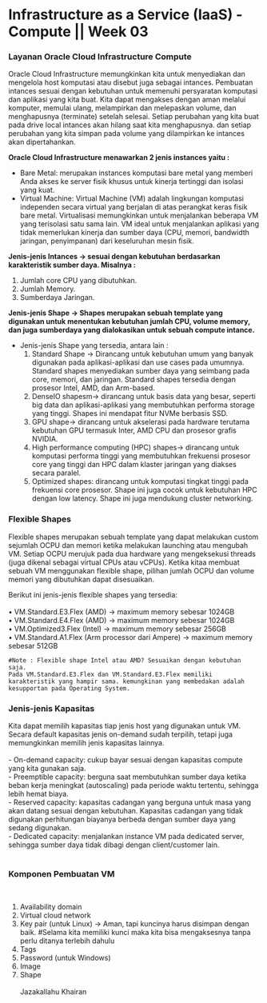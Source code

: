 <h1>Infrastructure as a Service (IaaS) - Compute || Week 03</h1>

<h3><b>Layanan Oracle Cloud Infrastructure Compute</b></h3>

Oracle Cloud Infrastructure memungkinkan kita untuk menyediakan dan mengelola host komputasi atau disebut juga sebagai intances.
Pembuatan intances sesuai dengan kebutuhan untuk memenuhi persyaratan komputasi dan aplikasi yang kita buat.
Kita dapat mengakses dengan aman melalui komputer, memulai ulang, melampirkan dan melepaskan volume, dan menghapusnya (terminate) setelah selesai.
Setiap perubahan yang kita buat pada drive local intances akan hilang saat kita menghapusnya. dan setiap perubahan yang kita simpan pada volume yang dilampirkan ke intances akan dipertahankan.

<b>Oracle Cloud Infrastructure menawarkan 2 jenis instances yaitu :</b>
- Bare Metal: merupakan instances komputasi bare metal yang memberi Anda akses ke server fisik khusus untuk kinerja tertinggi dan isolasi yang kuat.
- Virtual Machine: Virtual Machine (VM) adalah lingkungan komputasi independen secara virtual yang berjalan di atas perangkat keras fisik bare metal. Virtualisasi memungkinkan untuk menjalankan beberapa VM yang terisolasi satu sama lain. VM ideal untuk menjalankan aplikasi yang tidak memerlukan kinerja dan sumber daya (CPU, memori, bandwidth jaringan, penyimpanan) dari keseluruhan mesin fisik.

<b>Jenis-jenis Intances -> sesuai dengan kebutuhan berdasarkan karakteristik
sumber daya. Misalnya :</b>
1. Jumlah core CPU yang dibutuhkan.
2. Jumlah Memory.
3. Sumberdaya Jaringan.

<b>Jenis-jenis Shape -> Shapes merupakan sebuah template yang digunakan untuk menentukan kebutuhan jumlah CPU, volume memory, dan juga sumberdaya yang dialokasikan untuk sebuah compute intance.
</b>
- Jenis-jenis Shape yang tersedia, antara lain :
	1. Standard Shape -> Dirancang untuk kebutuhan umum yang banyak digunakan pada aplikasi-aplikasi dan use cases pada umumnya.
	Standard shapes menyediakan sumber daya yang seimbang pada core, memori, dan jaringan. Standard shapes tersedia dengan prosesor Intel, AMD, dan Arm-based.
  2. DenseIO shapesm-> dirancang untuk basis data yang besar, seperti big data dan aplikasi-aplikasi yang membutuhkan performa storage yang tinggi. Shapes ini mendapat fitur NVMe berbasis SSD.
	3. GPU shape-> dirancang untuk akselerasi pada hardware terutama kebutuhan GPU termasuk Inter, AMD CPU dan prosesor grafis NVIDIA.
	4. High performance computing (HPC) shapes-> dirancang untuk komputasi performa tinggi yang membutuhkan frekuensi prosesor core yang tinggi dan HPC dalam klaster jaringan yang diakses secara paralel.
	5. Optimized shapes: dirancang untuk komputasi tingkat tinggi pada frekuensi core prosesor. Shape ini juga cocok untuk kebutuhan HPC dengan low latency. Shape ini juga mendukung cluster networking.

<h3><b>Flexible Shapes</b></h3>
Flexible shapes merupakan sebuah template yang dapat melakukan custom sejumlah OCPU dan memori ketika melakukan launching atau mengubah VM.
Setiap OCPU merujuk pada dua hardware yang mengeksekusi threads (juga dikenal sebagai virtual CPUs atau vCPUs). 
Ketika kitaa membuat sebuah VM menggunakan flexible shape, pilihan jumlah OCPU dan volume memori yang dibutuhkan dapat disesuaikan. 

Berikut ini jenis-jenis flexible shapes yang tersedia: <br><br>
	• VM.Standard.E3.Flex (AMD) -> maximum memory sebesar 1024GB<br>
	• VM.Standard.E4.Flex (AMD) -> maximum memory sebesar 1024GB<br>
	• VM.Optimized3.Flex (Intel) -> maximum memory sebesar 256GB<br>
	• VM.Standard.A1.Flex (Arm processor dari Ampere) -> maximum memory sebesar 512GB<br>
	
	#Note : Flexible shape Intel atau AMD? Sesuaikan dengan kebutuhan saja.
	Pada VM.Standard.E3.Flex dan VM.Standard.E3.Flex memiliki karakteristik yang hampir sama. kemungkinan yang membedakan adalah kesupportan pada Operating System.

<h3>Jenis-jenis Kapasitas</h3>
Kita dapat memilih kapasitas tiap jenis host yang digunakan untuk VM. Secara default kapasitas jenis on-demand sudah terpilih, tetapi juga memungkinkan memilih jenis kapasitas lainnya.<br><br>
	- On-demand capacity: cukup bayar sesuai dengan kapasitas compute yang kita gunakan saja.<br>
	- Preemptible capacity: berguna saat membutuhkan sumber daya ketika beban kerja meningkat (autoscaling) pada periode waktu tertentu, sehingga lebih hemat biaya.<br>
	- Reserved capacity: kapasitas cadangan yang berguna untuk masa yang akan datang sesuai dengan kebutuhan. Kapasitas cadangan yang tidak digunakan perhitungan biayanya berbeda dengan sumber daya yang sedang digunakan.<br>
	- Dedicated capacity: menjalankan instance VM pada dedicated server, sehingga sumber daya tidak dibagi dengan client/customer lain.<br><br>
	
<h3><b>Komponen Pembuatan VM</b></h3><br>

1. Availability domain<br>
2. Virtual cloud network<br>
3. Key pair (untuk Linux) -> Aman, tapi kuncinya harus disimpan dengan baik. #Selama kita memiliki kunci maka kita bisa mengaksesnya tanpa perlu ditanya terlebih dahulu<br> 
4. Tags<br>
5. Password (untuk Windows)<br>
6. Image<br>
7. Shape
<br><br>
Jazakallahu Khairan
